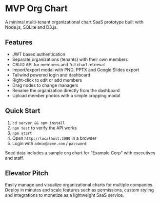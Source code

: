 # MVP Org Chart

A minimal multi-tenant organizational chart SaaS prototype built with Node.js, SQLite and D3.js.

## Features

- JWT based authentication
- Separate organizations (tenants) with their own members
- CRUD API for members and full chart retrieval
- Import/export modal with PNG, PPTX and Google Slides export
- Tailwind powered login and dashboard
- Right-click to edit or add members
- Drag nodes to change managers
- Rename the organization directly from the dashboard
- Upload member photos with a simple cropping modal

## Quick Start

1. `cd server && npm install`
2. `npm test` to verify the API works
3. `npm start`
4. Open `http://localhost:3000` in a browser
5. Login with `admin@acme.com` / `password`

Seed data includes a sample org chart for "Example Corp" with executives and staff.

## Elevator Pitch

Easily manage and visualize organizational charts for multiple companies. Deploy in minutes and scale features such as permissions, custom styling and integrations to monetize as a lightweight SaaS service.
